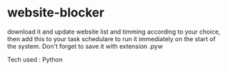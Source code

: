 # website-blocker

download it and update website list and timming according to your choice, then add this to your 
task schedulare to run it immediately on the start of the system. Don't forget to save it with extension .pyw

Tech used : Python
